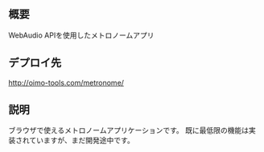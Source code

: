 ﻿## 概要
WebAudio APIを使用したメトロノームアプリ

## デプロイ先
http://oimo-tools.com/metronome/

## 説明
ブラウザで使えるメトロノームアプリケーションです。
既に最低限の機能は実装されていますが、まだ開発途中です。
